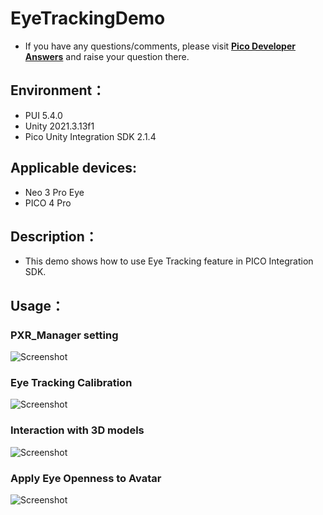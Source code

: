 # EyeTrackingDemo

- If you have any questions/comments, please visit [**Pico Developer Answers**](https://devanswers.pico-interactive.com/) and raise your question there.

## Environment：

- PUI 5.4.0
- Unity 2021.3.13f1
- Pico Unity Integration SDK 2.1.4

## Applicable devices:

- Neo 3 Pro Eye
- PICO 4 Pro

## Description：

- This demo shows how to use Eye Tracking feature in PICO Integration SDK.

## Usage：
### PXR_Manager setting
![Screenshot](https://github.com/picoxr/EyeTrackingDemo/blob/eb8677aca7d30c2506d2e8ab0b0ed992c00e9d8a/Screenshots/PXR_Manager.png)

### Eye Tracking Calibration
![Screenshot](https://github.com/picoxr/EyeTrackingDemo/blob/eb8677aca7d30c2506d2e8ab0b0ed992c00e9d8a/Screenshots/Calibration.png)

### Interaction with 3D models
![Screenshot](https://github.com/picoxr/EyeTrackingDemo/blob/eb8677aca7d30c2506d2e8ab0b0ed992c00e9d8a/Screenshots/3DModels.png)

### Apply Eye Openness to Avatar
![Screenshot](https://github.com/picoxr/EyeTrackingDemo/blob/eb8677aca7d30c2506d2e8ab0b0ed992c00e9d8a/Screenshots/Avatar.png)
